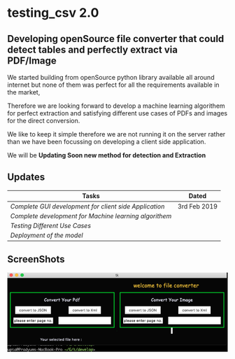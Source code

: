 testing_csv 2.0
===============

Developing openSource file converter that could detect tables and perfectly extract via PDF/Image
----

We started building from openSource python library available all around internet but none of them was perfect for all the requirements available in the market,

Therefore we are looking forward to develop a machine learning algorithem for perfect extraction and satisfying different use cases of PDFs and images for the direct conversion.

We like to keep it simple therefore we are not running it on the server rather than we have been focussing on developing a client side application.

We will be **Updating Soon new method for detection and Extraction**

Updates
-------

| Tasks     |  Dated |
|-----------|--------|
|*Complete GUI development for client side Application*| 3rd Feb 2019 |
|*Complete development for Machine learning algorithem*|  |
|*Testing Different Use Cases*|  |
|*Deployment of the model*||

ScreenShots
-----------

![](https://raw.githubusercontent.com/Prady96/testing_csv/develop/develop/SS_tcsv_2.0.png)



